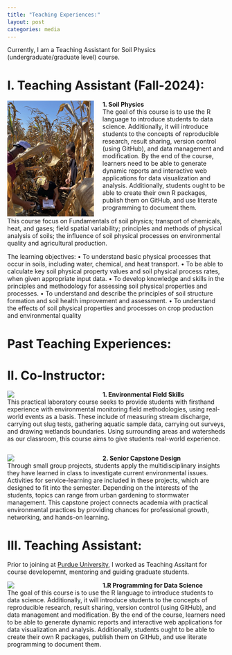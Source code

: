 ```yaml
---
title: "Teaching Experiences:"
layout: post
categories: media
---
```

Currently, I am a Teaching Assistant for Soil Physics (undergraduate/graduate level) course. 

# I. Teaching Assistant (Fall-2024):

<div>
    <img align="left" width="200" src="/File/soilphysics.jpg" style="margin-right: 20px;">
    <p><strong> 1. Soil Physics</strong><br>
  The goal of this course is to use the R language to introduce students to data science. Additionally, it will introduce students to the concepts of reproducible research, result sharing, version control (using GitHub), and data management and modification. By the end of the course, learners need to be able to generate dynamic reports and interactive web applications for data visualization and analysis. Additionally, students ought to be able to create their own R packages, publish them on GitHub, and use literate programming to document them.


This course focus on Fundamentals of soil physics; transport of chemicals, heat, and gases; field spatial
variability; principles and methods of physical analysis of soils; the influence of soil physical processes
on environmental quality and agricultural production.

The learning objectives:
•  To understand basic physical processes that occur in soils, including water, chemical, and heat
transport.
• To be able to calculate key soil physical property values and soil physical process rates, when
given appropriate input data.
• To develop knowledge and skills in the principles and methodology for assessing soil physical
properties and processes.
• To understand and describe the principles of soil structure formation and soil health
improvement and assessment.
• To understand the effects of soil physical properties and processes on crop production and
environmental quality</p>
</div>

# Past Teaching Experiences:

# II. Co-Instructor:
<div>
    <img align="left" width="200" src="/File/NRES338.jpg" style="margin-right: 20px;">
    <p><strong>1. Environmental Field Skills</strong><br>
  This practical laboratory course seeks to provide students with firsthand experience with environmental monitoring field methodologies, using real-world events as a basis. These include of measuring stream discharge, carrying out slug tests, gathering aquatic sample data, carrying out surveys, and drawing wetlands boundaries. Using surrounding areas and watersheds as our classroom, this course aims to give students real-world experience.</p>
</div>

<div style="clear:both;"></div>

<div>
    <img align="left" width="200" src="/File/NRES497.PNG" style="margin-right: 20px;">
    <p><strong>2. Senior Capstone Design</strong><br>
    Through small group projects, students apply the multidisciplinary insights they have learned in class to investigate current environmental issues. Activities for service-learning are included in these projects, which are designed to fit into the semester. Depending on the interests of the students, topics can range from urban gardening to stormwater management. This capstone project connects academia with practical environmental practices by providing chances for professional growth, networking, and hands-on learning.</p>
</div>


# III. Teaching Assistant:
Prior to joining at <a href="https://ag.purdue.edu/department/nres/meet_the_staff/index.html">Purdue University</a>, I worked as Teaching Assitant for course developemnt, mentoring and guiding graduate students.
<div>
    <img align="left" width="200" src="/File/R_data.png" style="margin-right: 20px;">
    <p><strong> 1.R Programming for Data Science</strong><br>
  The goal of this course is to use the R language to introduce students to data science. Additionally, it will introduce students to the concepts of reproducible research, result sharing, version control (using GitHub), and data management and modification. By the end of the course, learners need to be able to generate dynamic reports and interactive web applications for data visualization and analysis. Additionally, students ought to be able to create their own R packages, publish them on GitHub, and use literate programming to document them.</p>
</div>


